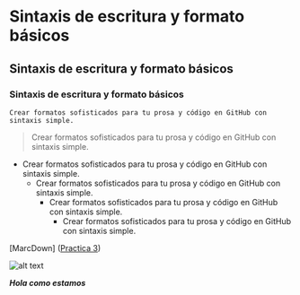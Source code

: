 # Sintaxis de escritura y formato básicos
## Sintaxis de escritura y formato básicos
### Sintaxis de escritura y formato básicos


`Crear formatos sofisticados para tu prosa y código en GitHub con sintaxis simple.`
>Crear formatos sofisticados para tu prosa y código en GitHub con sintaxis simple.

- Crear formatos sofisticados para tu prosa y código en GitHub con sintaxis simple.
  - Crear formatos sofisticados para tu prosa y código en GitHub con sintaxis simple.
    - Crear formatos sofisticados para tu prosa y código en GitHub con sintaxis simple.
      - Crear formatos sofisticados para tu prosa y código en GitHub con sintaxis simple.

[MarcDown] ([Practica 3](https://smascarelleljust.github.io/IAW/Unidad%201%20-%20Introducci%C3%B3n%20a%20la%20implantaci%C3%B3n%20de%20aplicaciones%20web/pr%C3%A1cticas/Pr%C3%A1ctica%201.3%20-%20Web%20est%C3%A1tica%20con%20Mkdocs%20y%20GitHub%20Pages/))

![alt text](image.png)

***Hola como estamos***

